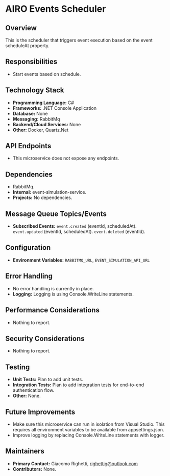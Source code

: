 # AIRO Events Scheduler

## Overview
This is the scheduler that triggers event execution based on the event scheduleAt property.

## Responsibilities
- Start events based on schedule.

## Technology Stack
- **Programming Language:** C#
- **Frameworks:** .NET Console Application
- **Database:** None
- **Messaging:** RabbitMq
- **Backend/Cloud Services:** None
- **Other:** Docker, Quartz.Net

## API Endpoints
- This microservice does not expose any endpoints.

## Dependencies
- RabbitMq.
- **Internal:** event-simulation-service.
- **Projects:** No dependencies.

## Message Queue Topics/Events
- **Subscribed Events:** `event.created` (eventId, scheduledAt). `event.updated` (eventId, scheduledAt). `event.deleted` (eventId).

## Configuration
- **Environment Variables:** `RABBITMQ_URL`, `EVENT_SIMULATION_API_URL`

## Error Handling
- No error handling is currently in place.
- **Logging:** Logging is using Console.WriteLine statements.

## Performance Considerations
- Nothing to report.

## Security Considerations
- Nothing to report.

## Testing
- **Unit Tests:** Plan to add unit tests.
- **Integration Tests:** Plan to add integration tests for end-to-end authentication flow.
- **Other:** None.

## Future Improvements
- Make sure this microservice can run in isolation from Visual Studio. This requires all environment variables to be available from appsettings.json.
- Improve logging by replacing Console.WriteLine statements with logger.

## Maintainers
- **Primary Contact:** Giacomo Righetti, righettig@outlook.com
- **Contributors:** None.
